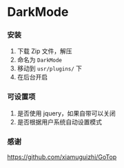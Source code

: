 # DarkMode

### 安装
1. 下载 Zip 文件，解压
2. 命名为 `DarkMode`
3. 移动到 `usr/plugins/` 下
4. 在后台开启

### 可设置项
1. 是否使用 jquery，如果自带可以关闭
2. 是否根据用户系统自动设置模式


### 感谢
https://github.com/xiamuguizhi/GoTop